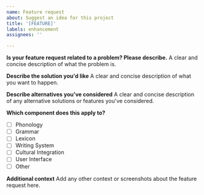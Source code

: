```yaml
---
name: Feature request
about: Suggest an idea for this project
title: '[FEATURE]'
labels: enhancement
assignees: ''

---
```


**Is your feature request related to a problem? Please describe.**
A clear and concise description of what the problem is.

**Describe the solution you'd like**
A clear and concise description of what you want to happen.

**Describe alternatives you've considered**
A clear and concise description of any alternative solutions or features you've considered.

**Which component does this apply to?**
- [ ] Phonology
- [ ] Grammar
- [ ] Lexicon
- [ ] Writing System
- [ ] Cultural Integration
- [ ] User Interface
- [ ] Other

**Additional context**
Add any other context or screenshots about the feature request here.